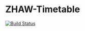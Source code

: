 # ZHAW-Timetable 
[![Build Status](https://travis-ci.org/zhaw-timetable/zhaw-timetable.svg?branch=master)](https://travis-ci.org/zhaw-timetable/zhaw-timetable)
